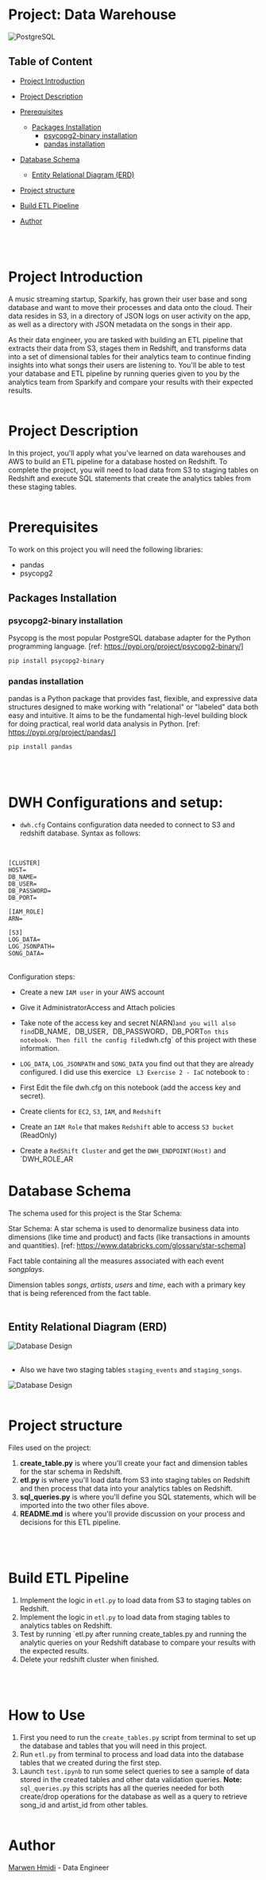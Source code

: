 # Project: Data Warehouse
![PostgreSQL](./img/Amazon-Redshift.png)


## **Table of Content** 
- [Project Introduction](#project-introduction)
- [Project Description](#project-description)
- [Prerequisites](#prerequisites)
  - [Packages Installation](#packages-installation)
    - [psycopg2-binary installation](#psycopg2-binary-installation)
    - [pandas installation](#pandas-installation)
- [Database Schema](#database-schema)
  - [Entity Relational Diagram (ERD)](#entity-relational-diagram-erd)

- [Project structure](#project-structure)
- [Build ETL Pipeline](#build-etl-pipeline)
- [Author](#author)

<br/><br/>

# Project Introduction
A music streaming startup, Sparkify, has grown their user base and song database and want to move their processes and data onto the cloud. Their data resides in S3, in a directory of JSON logs on user activity on the app, as well as a directory with JSON metadata on the songs in their app.

As their data engineer, you are tasked with building an ETL pipeline that extracts their data from S3, stages them in Redshift, and transforms data into a set of dimensional tables for their analytics team to continue finding insights into what songs their users are listening to. You'll be able to test your database and ETL pipeline by running queries given to you by the analytics team from Sparkify and compare your results with their expected results.
<br/><br/>

# Project Description
In this project, you'll apply what you've learned on data warehouses and AWS to build an ETL pipeline for a database hosted on Redshift. To complete the project, you will need to load data from S3 to staging tables on Redshift and execute SQL statements that create the analytics tables from these staging tables.
<br/><br/>

# Prerequisites
To work on this project you will need the following libraries:
- pandas
- psycopg2

## Packages Installation
### psycopg2-binary installation
Psycopg is the most popular PostgreSQL database adapter for the Python programming language.
[ref: https://pypi.org/project/psycopg2-binary/]
  ```bash
  pip install psycopg2-binary 
  ```
### pandas installation
pandas is a Python package that provides fast, flexible, and expressive data structures designed to make working with "relational" or "labeled" data both easy and intuitive. It aims to be the fundamental high-level building block for doing practical, real world data analysis in Python.
[ref: https://pypi.org/project/pandas/]
  ```bash
  pip install pandas
  ```
<br/><br/>

# DWH Configurations and setup:

* `dwh.cfg` Contains configuration data needed to connect to S3 and redshift database. Syntax as follows:

<br>

    [CLUSTER]
    HOST=
    DB_NAME=
    DB_USER=
    DB_PASSWORD=
    DB_PORT=

    [IAM_ROLE]
    ARN=

    [S3]
    LOG_DATA=
    LOG_JSONPATH=
    SONG_DATA=

<br/>
Configuration steps: 

* Create a new `IAM user` in your AWS account
* Give it AdministratorAccess and Attach policies
* Take note of the access key and secret
N(ARN)` and
you will also find `DB_NAME`, `DB_USER`, `DB_PASSWORD`, `DB_PORT` on this notebook. Then fill the config file `dwh.cfg` of this project with these information.
* `LOG_DATA`, `LOG_JSONPATH` and `SONG_DATA` you find out 
that they are already configured.
I did use this exercice ` L3 Exercise 2 - IaC` notebook to :

* First Edit the file dwh.cfg on this notebook 
(add the access key and secret).

* Create clients for `EC2`, `S3`, `IAM`, and `Redshift`
* Create an `IAM Role` that makes `Redshift` able to access `S3 bucket` (ReadOnly)
* Create a `RedShift Cluster` and get the `DWH_ENDPOINT(Host)` and `DWH_ROLE_AR






# Database Schema

The schema used for this project is the Star Schema: 

Star Schema: A star schema is used to denormalize business data into dimensions (like time and product) and facts (like transactions in amounts and quantities).
[ref: https://www.databricks.com/glossary/star-schema]

Fact table containing all the measures associated with each event *songplays*.

Dimension tables *songs*, *artists*, *users* and *time*, each with a primary key that is being referenced from the fact table.
<br/><br/>

## Entity Relational Diagram (ERD)

![Database Design](./img/designv2.png)
<br/><br/>

* Also we have two staging tables `staging_events` and `staging_songs`.

![Database Design](./img/staging.png)
<br/><br/>

# Project structure
Files used on the project:
1. **create_table.py** is where you'll create your fact and dimension tables for the star schema in Redshift.
2. **etl.py** is where you'll load data from S3 into staging tables on Redshift and then process that data into your analytics tables on Redshift.
3. **sql_queries.py** is where you'll define you SQL statements, which will be imported into the two other files above.
4. **README.md** is where you'll provide discussion on your process and decisions for this ETL pipeline.






<br/><br/>



#  Build ETL Pipeline

1. Implement the logic in `etl.py` to load data from S3 to staging tables on Redshift.
2. Implement the logic in `etl.py` to load data from staging tables to analytics tables on Redshift.
3. Test by running `etl.py after running create_tables.py and running the analytic queries on your Redshift database to compare your results with the expected results.
4. Delete your redshift cluster when finished.


<br/><br/>

# How to Use

1. First you need to run the `create_tables.py` script from terminal to set up the database and tables that you will need in this project.
2. Run `etl.py` from terminal to process and load data into the database tables that we created during the first step.
3. Launch `test.ipynb` to run some select queries to see a sample of data stored in the created tables and other data validation queries.
**Note:** `sql_queries.py` this scripts has all the queries needed for both create/drop operations for the database as well as a query to retrieve song_id and artist_id from other tables.
<br/><br/>




# Author 
 [Marwen Hmidi](https://www.linkedin.com/in/hmidimarwen/) - Data Engineer